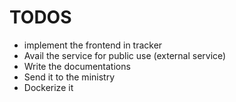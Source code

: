 # TODOS

- implement the frontend in tracker
- Avail the service for public use (external service)
- Write the documentations
- Send it to the ministry
- Dockerize it